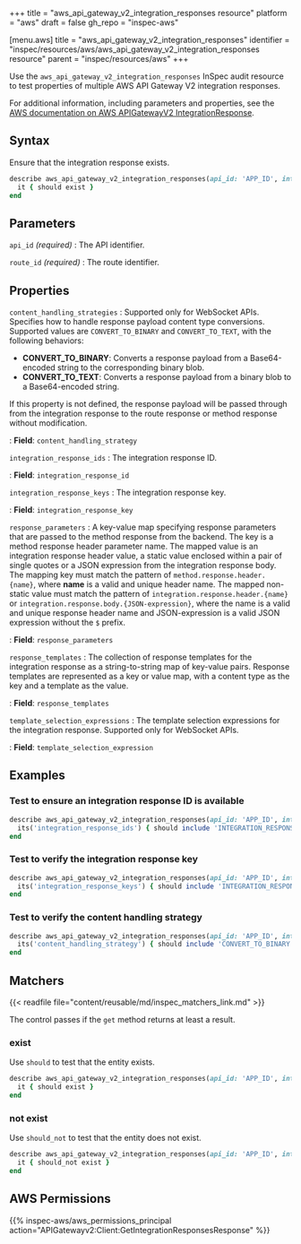+++
title = "aws_api_gateway_v2_integration_responses resource"
platform = "aws"
draft = false
gh_repo = "inspec-aws"

[menu.aws]
title = "aws_api_gateway_v2_integration_responses"
identifier = "inspec/resources/aws/aws_api_gateway_v2_integration_responses resource"
parent = "inspec/resources/aws"
+++

Use the `aws_api_gateway_v2_integration_responses` InSpec audit resource to test properties of multiple AWS API Gateway V2 integration responses.

For additional information, including parameters and properties, see the [AWS documentation on AWS APIGatewayV2 IntegrationResponse](https://docs.aws.amazon.com/AWSCloudFormation/latest/UserGuide/aws-resource-apigatewayv2-integrationresponse.html).

## Syntax

Ensure that the integration response exists.

```ruby
describe aws_api_gateway_v2_integration_responses(api_id: 'APP_ID', integration_id: 'INTEGRATION_ID') do
  it { should exist }
end
```

## Parameters

`api_id` _(required)_
: The API identifier.

`route_id` _(required)_
: The route identifier.

## Properties

`content_handling_strategies`
: Supported only for WebSocket APIs. Specifies how to handle response payload content type conversions. Supported values are `CONVERT_TO_BINARY` and `CONVERT_TO_TEXT`, with the following behaviors:

- **CONVERT_TO_BINARY**: Converts a response payload from a Base64-encoded string to the corresponding binary blob.
- **CONVERT_TO_TEXT**: Converts a response payload from a binary blob to a Base64-encoded string.

If this property is not defined, the response payload will be passed through from the integration response to the route response or method response without modification.

: **Field**: `content_handling_strategy`

`integration_response_ids`
: The integration response ID.

: **Field**: `integration_response_id`

`integration_response_keys`
: The integration response key.

: **Field**: `integration_response_key`

`response_parameters`
: A key-value map specifying response parameters that are passed to the method response from the backend. The key is a method response header parameter name. The mapped value is an integration response header value, a static value enclosed within a pair of single quotes or a JSON expression from the integration response body. The mapping key must match the pattern of `method.response.header.{name}`, where **name** is a valid and unique header name. The mapped non-static value must match the pattern of `integration.response.header.{name}` or `integration.response.body.{JSON-expression}`, where the name is a valid and unique response header name and JSON-expression is a valid JSON expression without the `$` prefix.

: **Field**: `response_parameters`

`response_templates`
: The collection of response templates for the integration response as a string-to-string map of key-value pairs. Response templates are represented as a key or value map, with a content type as the key and a template as the value.

: **Field**: `response_templates`

`template_selection_expressions`
: The template selection expressions for the integration response. Supported only for WebSocket APIs.

: **Field**: `template_selection_expression`

## Examples

### Test to ensure an integration response ID is available

```ruby
describe aws_api_gateway_v2_integration_responses(api_id: 'APP_ID', integration_id: 'INTEGRATION_ID') do
  its('integration_response_ids') { should include 'INTEGRATION_RESPONSE_ID' }
end
```

### Test to verify the integration response key

```ruby
describe aws_api_gateway_v2_integration_responses(api_id: 'APP_ID', integration_id: 'INTEGRATION_ID') do
  its('integration_response_keys') { should include 'INTEGRATION_RESPONSE_KEY' }
end
```

### Test to verify the content handling strategy

```ruby
describe aws_api_gateway_v2_integration_responses(api_id: 'APP_ID', integration_id: 'INTEGRATION_ID') do
  its('content_handling_strategy') { should include 'CONVERT_TO_BINARY' }
end
```

## Matchers

{{< readfile file="content/reusable/md/inspec_matchers_link.md" >}}

The control passes if the `get` method returns at least a result.

### exist

Use `should` to test that the entity exists.

```ruby
describe aws_api_gateway_v2_integration_responses(api_id: 'APP_ID', integration_id: 'INTEGRATION_ID') do
  it { should exist }
end
```

### not exist

Use `should_not` to test that the entity does not exist.

```ruby
describe aws_api_gateway_v2_integration_responses(api_id: 'APP_ID', integration_id: 'INTEGRATION_ID') do
  it { should_not exist }
end
```

## AWS Permissions

{{% inspec-aws/aws_permissions_principal action="APIGatewayv2:Client:GetIntegrationResponsesResponse" %}}
